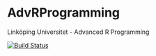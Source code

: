 # AdvRProgramming
Linköping Universitet - Advanced R Programming 

[![Build Status](https://travis-ci.org/rubicco/AdvRProgramming.svg?branch=master)](https://travis-ci.org/rubicco/AdvRProgramming)